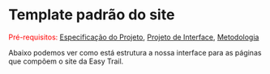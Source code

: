 # Template padrão do site

<span style="color:red">Pré-requisitos: <a href="02-Especificação do Projeto.md"> Especificação do Projeto</a></span>, <a href="03-Projeto de Interface.md"> Projeto de Interface</a>, <a href="04-Metodologia.md"> Metodologia</a>

Abaixo podemos ver como está estrutura a nossa interface para as páginas que compõem o site da Easy Trail.


